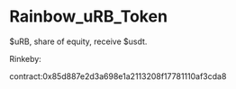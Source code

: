 # Rainbow_uRB_Token
$uRB, share of equity, receive $usdt.

Rinkeby:

contract:0x85d887e2d3a698e1a2113208f17781110af3cda8

